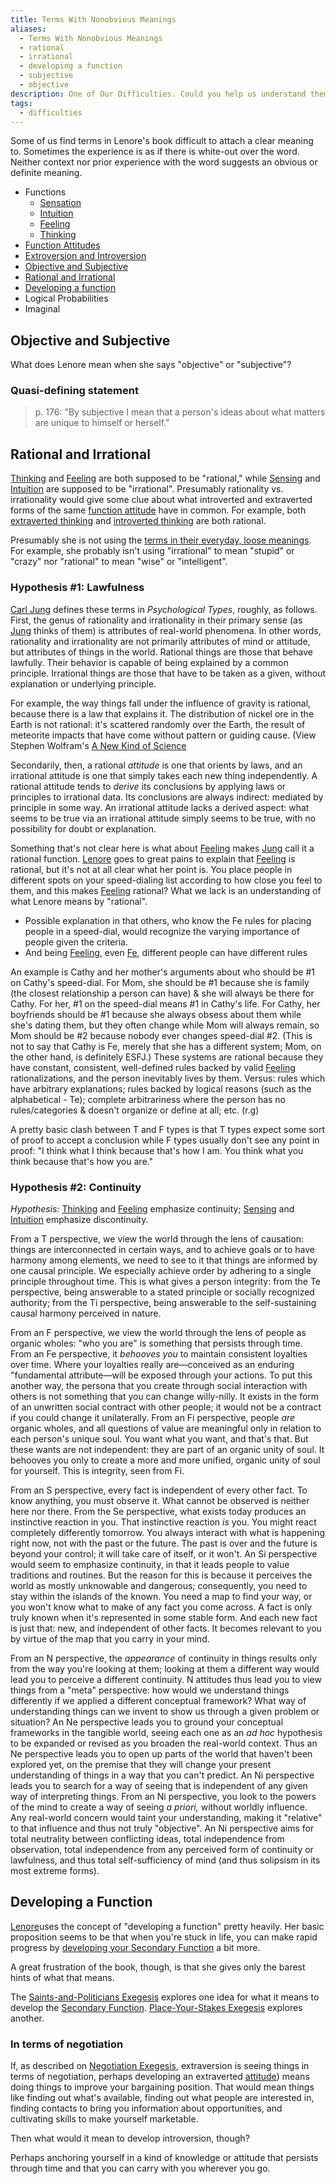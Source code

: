 ```yaml
---
title: Terms With Nonobvious Meanings
aliases:
  - Terms With Nonobvious Meanings
  - rational
  - irrational
  - developing a function
  - subjective
  - objective
description: One of Our Difficulties. Could you help us understand them better?
tags:
  - difficulties
---
```

Some of us find terms in Lenore's book difficult to attach a clear meaning to. Sometimes the experience is as if there is white-out over the word. Neither context nor prior experience with the word suggests an obvious or definite meaning.

- Functions
  - [Sensation](/wiki/function-attitude/functions/sensation)
  - [Intuition](/wiki/function-attitude/functions/intuition)
  - [Feeling](/wiki/function-attitude/functions/feeling)
  - [Thinking](/wiki/function-attitude/functions/thinking)
- [Function Attitudes](/wiki/fundamentals/function-attitude)
- [Extroversion and Introversion](/wiki/exegeses/introversion-extraversion)
- [Objective and Subjective](#objective-and-subjective)
- [Rational and Irrational](#rational-and-irrational)
- [Developing a function](#developing-a-function)
- Logical Probabilities
- Imaginal

## Objective and Subjective

What does Lenore mean when she says "objective" or "subjective"?

### Quasi-defining statement

> p. 176: "By subjective I mean that a person's ideas about what matters are unique to himself or herself."

## Rational and Irrational

[Thinking](/wiki/function-attitude/functions/thinking) and [Feeling](/wiki/function-attitude/functions/feeling) are both supposed to be "rational," while [Sensing](/wiki/function-attitude/functions/sensation) and [Intuition](/wiki/function-attitude/functions/intuition) are supposed to be "irrational". Presumably rationality vs. irrationality would give some clue about what introverted and extraverted forms of the same [function attitude](/wiki/fundamentals/function-attitude) have in common. For example, both [extraverted thinking](/wiki/function-attitude/attitudes/extraverted-thinking) and [introverted thinking](/wiki/function-attitude/attitudes/introverted-thinking) are both rational.

Presumably she is not using the [terms in their everyday, loose meanings](/wiki/exegeses/not-personality). For example, she probably isn't using "irrational" to mean "stupid" or "crazy" nor "rational" to mean "wise" or "intelligent".

### Hypothesis #1: Lawfulness

[Carl Jung](/wiki/people-and-systems/carl-jung) defines these terms in _Psychological Types_, roughly, as follows. First, the genus of rationality and irrationality in their primary sense (as [Jung](../people-and-systems/carl-jung.md) thinks of them) is attributes of real-world phenomena. In other words, rationality and irrationality are not primarily attributes of mind or attitude, but attributes of things in the world. Rational things are those that behave lawfully. Their behavior is capable of being explained by a common principle. Irrational things are those that have to be taken as a given, without explanation or underlying principle.

For example, the way things fall under the influence of gravity is rational, because there is a law that explains it. The distribution of nickel ore in the Earth is not rational: it's scattered randomly over the Earth, the result of meteorite impacts that have come without pattern or guiding cause. (View Stephen Wolfram's [A New Kind of Science](https://www.wolframscience.com/nks/)

Secondarily, then, a rational _attitude_ is one that orients by laws, and an irrational attitude is one that simply takes each new thing independently. A rational attitude tends to _derive_ its conclusions by applying laws or principles to irrational data. Its conclusions are always indirect: mediated by principle in some way. An irrational attitude lacks a derived aspect: what seems to be true via an irrational attitude simply seems to be true, with no possibility for doubt or explanation.

Something that's not clear here is what about [Feeling](/wiki/function-attitude/functions/feeling) makes [Jung](../people-and-systems/carl-jung.md) call it a rational function. [Lenore](/wiki/people-and-systems/lenore-thomson) goes to great pains to explain that [Feeling](/wiki/function-attitude/functions/feeling) is rational, but it's not at all clear what her point is. You place people in different spots on your speed-dialing list according to how close you feel to them, and this makes [Feeling](/wiki/function-attitude/functions/feeling) rational? What we lack is an understanding of what Lenore means by "rational".

- Possible explanation in that others, who know the Fe rules for placing people in a speed-dial, would recognize the varying importance of people given the criteria.
- And being [Feeling](/wiki/function-attitude/functions/feeling), even [Fe](/wiki/function-attitude/attitudes/extraverted-feeling), different people can have different rules

An example is Cathy and her mother's arguments about who should be #1 on Cathy's speed-dial. For Mom, she should be #1 because she is family (the closest relationship a person can have) & she will always be there for Cathy. For her, #1 on the speed-dial means #1 in Cathy's life. For Cathy, her boyfriends should be #1 because she always obsess about them while she's dating them, but they often change while Mom will always remain, so Mom should be #2 because nobody ever changes speed-dial #2. (This is not to say that Cathy is Fe, merely that she has a different system; Mom, on the other hand, is definitely ESFJ.) These systems are rational because they have constant, consistent, well-defined rules backed by valid [Feeling](/wiki/function-attitude/functions/feeling) rationalizations, and the person inevitably lives by them. Versus: rules which have arbitrary explanations; rules backed by logical reasons (such as the alphabetical - Te); complete arbitrariness where the person has no rules/categories & doesn't organize or define at all; etc. (r.g)

A pretty basic clash between T and F types is that T types expect some sort of proof to accept a conclusion while F types usually don't see any point in proof: "I think what I think because that's how I am. You think what you think because that's how you are."

### Hypothesis #2: Continuity

_Hypothesis:_ [Thinking](/wiki/function-attitude/functions/thinking) and [Feeling](/wiki/function-attitude/functions/feeling) emphasize continuity; [Sensing](/wiki/function-attitude/functions/sensation) and [Intuition](/wiki/function-attitude/functions/intuition) emphasize discontinuity.

From a T perspective, we view the world through the lens of causation: things are interconnected in certain ways, and to achieve goals or to have harmony among elements, we need to see to it that things are informed by one causal principle. We especially achieve order by adhering to a single principle throughout time. This is what gives a person integrity: from the Te perspective, being answerable to a stated principle or socially recognized authority; from the Ti perspective, being answerable to the self-sustaining causal harmony perceived in nature.

From an F perspective, we view the world through the lens of people as organic wholes: "who you are" is something that persists through time. From an Fe perspective, it _behooves you_ to maintain consistent loyalties over time. Where your loyalties really are—conceived as an enduring "fundamental attribute—will be exposed through your actions. To put this another way, the persona that you create through social interaction with others is not something that you can change willy-nilly. It exists in the form of an unwritten social contract with other people; it would not be a contract if you could change it unilaterally. From an Fi perspective, people _are_ organic wholes, and all questions of value are meaningful only in relation to each person's unique soul. You want what you want, and that's that. But these wants are not independent: they are part of an organic unity of soul. It behooves you only to create a more and more unified, organic unity of soul for yourself. This is integrity, seen from Fi.

From an S perspective, every fact is independent of every other fact. To know anything, you must observe it. What cannot be observed is neither here nor there. From the Se perspective, what exists today produces an instinctive reaction in you. That instinctive reaction _is_ you. You might react completely differently tomorrow. You always interact with what is happening right now, not with the past or the future. The past is over and the future is beyond your control; it will take care of itself, or it won't. An Si perspective would seem to emphasize continuity, in that it leads people to value traditions and routines. But the reason for this is because it perceives the world as mostly unknowable and dangerous; consequently, you need to stay within the islands of the known. You need a map to find your way, or you won't know what to make of any fact you come across. A fact is only truly known when it's represented in some stable form. And each new fact is just that: new, and independent of other facts. It becomes relevant to you by virtue of the map that you carry in your mind.

From an N perspective, the _appearance_ of continuity in things results only from the way you're looking at them; looking at them a different way would lead you to perceive a different continuity. N attitudes thus lead you to view things from a "meta" perspective: how would we understand things differently if we applied a different conceptual framework? What way of understanding things can we invent to show us through a given problem or situation? An Ne perspective leads you to ground your conceptual frameworks in the tangible world, seeing each one as an _ad hoc_ hypothesis to be expanded or revised as you broaden the real-world context. Thus an Ne perspective leads you to open up parts of the world that haven't been explored yet, on the premise that they will change your present understanding of things in a way that you can't predict. An Ni perspective leads you to search for a way of seeing that is independent of any given way of interpreting things. From an Ni perspective, you look to the powers of the mind to create a way of seeing _a priori,_ without worldly influence. Any real-world concern would taint your understanding, making it "relative" to that influence and thus not truly "objective". An Ni perspective aims for total neutrality between conflicting ideas, total independence from observation, total independence from any perceived form of continuity or lawfulness, and thus total self-sufficiency of mind (and thus solipsism in its most extreme forms).

## Developing a Function

[Lenore](/wiki/people-and-systems/lenore-thomson)uses the concept of "developing a function" pretty heavily. Her basic proposition seems to be that when you're stuck in life, you can make rapid progress by [developing your Secondary Function](/wiki/function-attitude/cognitive-stack/developing-the-secondary) a bit more.

A great frustration of the book, though, is that she gives only the barest hints of what that means.

The [Saints-and-Politicians Exegesis](/wiki/exegeses/introversion-extraversion/saints-and-politicians-exegesis) explores one idea for what it means to develop the [Secondary Function](/wiki/function-attitude/cognitive-stack/secondary-function). [Place-Your-Stakes Exegesis](/wiki/exegeses/introversion-extraversion/place-your-stakes-exegesis) explores another.

### In terms of negotiation

If, as described on [Negotiation Exegesis](/wiki/exegeses/introversion-extraversion/negotiation-exegesis), extraversion is seeing things in terms of negotiation, perhaps developing an extraverted [attitude](/wiki/fundamentals/function-attitude)) means doing things to improve your bargaining position. That would mean things like finding out what's available, finding out what people are interested in, finding contacts to bring you information about opportunities, and cultivating skills to make yourself marketable.

Then what would it mean to develop introversion, though?

Perhaps anchoring yourself in a kind of knowledge or attitude that persists through time and that you can carry with you wherever you go.
